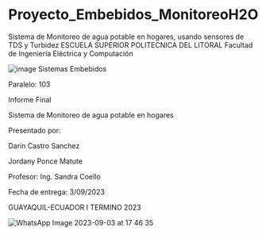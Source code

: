 # Proyecto_Embebidos_MonitoreoH2O
Sistema de Monitoreo de agua potable en hogares, usando sensores de TDS y Turbidez
ESCUELA SUPERIOR POLITECNICA DEL LITORAL
Facultad de Ingeniería Eléctrica y Computación
  

![image](https://github.com/JordanyPonce/Proyecto_Embebidos_MonitoreoH2O/assets/123854184/aae888b0-6d54-4452-a647-2fab706af252)
Sistemas Embebidos

Paralelo: 103

Informe Final

Sistema de Monitoreo de agua potable en hogares

Presentado por:

Darin Castro Sanchez

Jordany Ponce Matute

Profesor:
Ing. Sandra Coello

Fecha de entrega:
3/09/2023

GUAYAQUIL-ECUADOR
I TERMINO 2023

![WhatsApp Image 2023-09-03 at 17 46 35](https://github.com/JordanyPonce/Proyecto_Embebidos_MonitoreoH2O/assets/123854184/ec398f82-2bc5-4f6b-991a-e913e31ee543)

